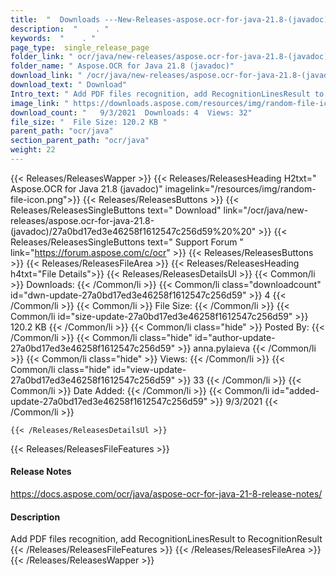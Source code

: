 ```yaml
---
title:  "  Downloads ---New-Releases-aspose.ocr-for-java-21.8-(javadoc) . " 
description:  "    . " 
keywords:  "    . " 
page_type:  single_release_page
folder_link: " ocr/java/new-releases/aspose.ocr-for-java-21.8-(javadoc)/"
folder_name: " Aspose.OCR for Java 21.8 (javadoc)"
download_link: " /ocr/java/new-releases/aspose.ocr-for-java-21.8-(javadoc)/27a0bd17ed3e46258f1612547c256d59"
download_text: " Download"
Intro_text: " Add PDF files recognition, add RecognitionLinesResult to RecognitionResult"
image_link: " https://downloads.aspose.com/resources/img/random-file-icon.png"
download_count: "   9/3/2021  Downloads: 4  Views: 32"
file_size: "  File Size: 120.2 KB "
parent_path: "ocr/java"
section_parent_path: "ocr/java"
weight: 22 
---
```


{{< Releases/ReleasesWapper >}}
  {{< Releases/ReleasesHeading H2txt=" Aspose.OCR for Java 21.8 (javadoc)" imagelink="/resources/img/random-file-icon.png">}}
  {{< Releases/ReleasesButtons >}}
    {{< Releases/ReleasesSingleButtons text=" Download" link="/ocr/java/new-releases/aspose.ocr-for-java-21.8-(javadoc)/27a0bd17ed3e46258f1612547c256d59%20%20" >}}
    {{< Releases/ReleasesSingleButtons text=" Support Forum " link="https://forum.aspose.com/c/ocr" >}}
  {{< Releases/ReleasesButtons >}}
  {{< Releases/ReleasesFileArea >}}
    {{< Releases/ReleasesHeading h4txt="File Details">}}
    {{< Releases/ReleasesDetailsUl >}}
            {{< Common/li  >}} Downloads: {{< /Common/li >}} 
      {{< Common/li class="downloadcount" id="dwn-update-27a0bd17ed3e46258f1612547c256d59" >}} 4 {{< /Common/li >}} 
      {{< Common/li  >}} File Size: {{< /Common/li >}} 
      {{< Common/li id="size-update-27a0bd17ed3e46258f1612547c256d59" >}} 120.2 KB {{< /Common/li >}} 
      {{< Common/li  class="hide" >}} Posted By: {{< /Common/li >}} 
      {{< Common/li class="hide" id="author-update-27a0bd17ed3e46258f1612547c256d59" >}} anna.pylaieva {{< /Common/li >}} 
      {{< Common/li class="hide"  >}} Views: {{< /Common/li >}} 
      {{< Common/li class="hide" id="view-update-27a0bd17ed3e46258f1612547c256d59" >}} 33 {{< /Common/li >}} 
      {{< Common/li  >}} Date Added: {{< /Common/li >}} 
      {{< Common/li id="added-update-27a0bd17ed3e46258f1612547c256d59" >}} 9/3/2021 {{< /Common/li >}} 

    {{< /Releases/ReleasesDetailsUl >}}

  {{< Releases/ReleasesFileFeatures >}}
      <h4>Release Notes</h4><div><a href="https://docs.aspose.com/ocr/java/aspose-ocr-for-java-21-8-release-notes/">https://docs.aspose.com/ocr/java/aspose-ocr-for-java-21-8-release-notes/</a></div><h4>Description</h4><div class="HTMLDescription">Add PDF files recognition, add RecognitionLinesResult to RecognitionResult</div>
  {{< /Releases/ReleasesFileFeatures >}}
 {{< /Releases/ReleasesFileArea >}}
{{< /Releases/ReleasesWapper >}}



